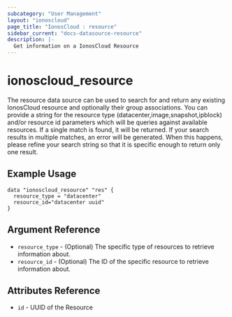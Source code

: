 ```yaml
---
subcategory: "User Management"
layout: "ionoscloud"
page_title: "IonosCloud : resource"
sidebar_current: "docs-datasource-resource"
description: |-
  Get information on a IonosCloud Resource
---
```


# ionoscloud\_resource

The resource data source can be used to search for and return any existing IonosCloud resource and optionally their group associations. You can provide a string for the resource type (datacenter,image,snapshot,ipblock) and/or resource id parameters which will be queries against available resources. If a single match is found, it will be returned. If your search results in multiple matches, an error will be generated. When this happens, please refine your search string so that it is specific enough to return only one result.

## Example Usage

```hcl
data "ionoscloud_resource" "res" {
  resource_type = "datacenter"
  resource_id="datacenter uuid"
}
```

## Argument Reference

 * `resource_type` - (Optional) The specific type of resources to retrieve information about.
 * `resource_id` - (Optional) The ID of the specific resource to retrieve information about.

## Attributes Reference

 * `id` - UUID of the Resource
